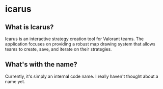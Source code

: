 # icarus

## What is Icarus?
Icarus is an interactive strategy creation tool for Valorant teams. The application focuses on providing a robust map drawing system that allows teams to create, save, and iterate on their strategies.

## What's with the name?
Currently, it's simply an internal code name. I really haven't thought about a name yet.

